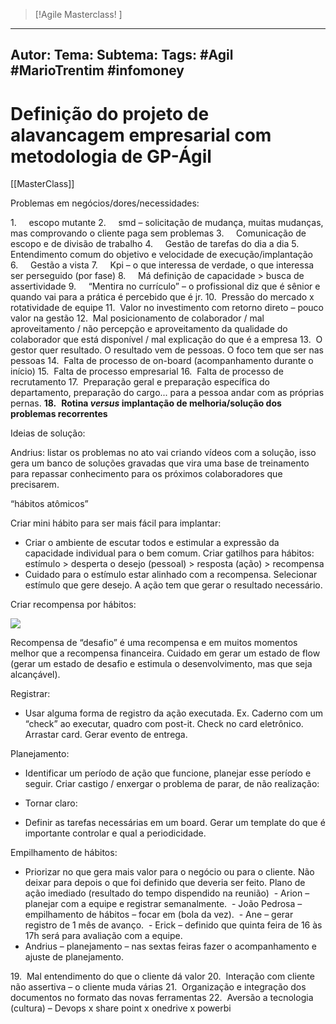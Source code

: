 
 >[!Agile Masterclass! ]
---
Autor: 
Tema:
Subtema: 
Tags: #Agil #MarioTrentim #infomoney 
---

# Definição do projeto de alavancagem empresarial com metodologia de GP-Ágil
[[MasterClass]]


Problemas em negócios/dores/necessidades:

1.     escopo mutante
2.     smd – solicitação de mudança, muitas mudanças, mas comprovando o cliente paga sem problemas
3.     Comunicação de escopo e de divisão de trabalho
4.     Gestão de tarefas do dia a dia
5.     Entendimento comum do objetivo e velocidade de execução/implantação
6.     Gestão a vista
7.     Kpi – o que interessa de verdade, o que interessa ser perseguido (por fase)
8.     Má definição de capacidade > busca de assertividade
9.     “Mentira no currículo” – o profissional diz que é sênior e quando vai para a prática é percebido que é jr.
10.  Pressão do mercado x rotatividade de equipe
11.  Valor no investimento com retorno direto – pouco valor na gestão
12.  Mal posicionamento de colaborador / mal aproveitamento / não percepção e aproveitamento da qualidade do colaborador que está disponível / mal explicação do que é a empresa
13.  O gestor quer resultado. O resultado vem de pessoas. O foco tem que ser nas pessoas
14.  Falta de processo de on-board (acompanhamento durante o início)
15.  Falta de processo empresarial
16.  Falta de processo de recrutamento
17.  Preparação geral e preparação específica do departamento, preparação do cargo... para a pessoa andar com as próprias pernas.
**18.**  **Rotina _versus_ implantação de melhoria/solução dos problemas recorrentes**

Ideias de solução:

Andrius: listar os problemas no ato vai criando vídeos com a solução, isso gera um banco de soluções gravadas que vira uma base de treinamento para repassar conhecimento para os próximos colaboradores que precisarem.

“hábitos atômicos”

Criar mini hábito para ser mais fácil para implantar:
- Criar o ambiente de escutar todos e estimular a expressão da capacidade individual para o bem comum.
Criar gatilhos para hábitos: estímulo > desperta o desejo (pessoal) > resposta (ação) > recompensa
- Cuidado para o estímulo estar alinhado com a recompensa. Selecionar estímulo que gere desejo. A ação tem que gerar o resultado necessário.

Criar recompensa por hábitos:


![](file:////Users/joaogomespedrosafilho/Library/Group%20Containers/UBF8T346G9.Office/TemporaryItems/msohtmlclip/clip_image001.png)

  
Recompensa de “desafio” é uma recompensa e em muitos momentos melhor que a recompensa financeira. Cuidado em gerar um estado de flow (gerar um estado de desafio e estimula o desenvolvimento, mas que seja alcançável).

Registrar:
- Usar alguma forma de registro da ação executada. Ex. Caderno com um “check” ao executar, quadro com post-it. Check no card eletrônico. Arrastar card. Gerar evento de entrega.

Planejamento:
- Identificar um período de ação que funcione, planejar esse período e seguir.
Criar castigo / enxergar o problema de parar, de não realização:
- Tornar claro:

- Definir as tarefas necessárias em um board. Gerar um template do que é importante controlar e qual a periodicidade.

Empilhamento de hábitos:
- Priorizar no que gera mais valor para o negócio ou para o cliente. Não deixar para depois o que foi definido que deveria ser feito.
Plano de ação imediado (resultado do tempo dispendido na reunião)
 - Arion – planejar com a equipe e registrar semanalmente.
 - João Pedrosa – empilhamento de hábitos – focar em (bola da vez).
 - Ane – gerar registro de 1 mês de avanço.
 - Erick – definido que quinta feira de 16 às 17h será para avaliação com a equipe.
- Andrius – planejamento – nas sextas feiras fazer o acompanhamento e ajuste de planejamento.

19.  Mal entendimento do que o cliente dá valor
20.  Interação com cliente não assertiva – o cliente muda várias
21.  Organização e integração dos documentos no formato das novas ferramentas
22.  Aversão a tecnologia (cultura) – Devops x share point x onedrive x powerbi

